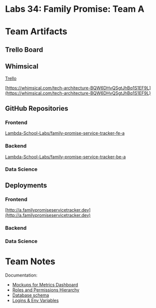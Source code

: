 # Labs 34: Family Promise: Team A

# Team Artifacts

## Trello Board

## Whimsical

[Trello](https://trello.com/b/Fp9ajeBX/family-promise-service-tracker-teama-labs34)

[https://whimsical.com/tech-architecture-BQW6DHvQSgtJhBq1S1EF9L](https://whimsical.com/tech-architecture-BQW6DHvQSgtJhBq1S1EF9L)

## GitHub Repositories

### Frontend

[Lambda-School-Labs/family-promise-service-tracker-fe-a](https://github.com/Lambda-School-Labs/family-promise-service-tracker-fe-a)

### Backend

[Lambda-School-Labs/family-promise-service-tracker-be-a](https://github.com/Lambda-School-Labs/family-promise-service-tracker-be-a)

### Data Science

[]()

## Deployments

### Frontend

[http://a.familypromiseservicetracker.dev](http://a.familypromiseservicetracker.dev)

### Backend

[](https://fp-service-tracker.herokuapp.com/)

### Data Science

[]()

# Team Notes

Documentation:

- [Mockups for Metrics Dashboard](https://docs.google.com/viewerng/viewer?url=https://trello-attachments.s3.amazonaws.com/608ff86b5d4d8131432f4c97/60a68d34c0d34a5bcb00026e/904d3987d031637d5b04d9c70f53086e/Metrics_Dashboard_-_Family_Promise.pdf)
- [Roles and Permissions Hierarchy](https://docs.google.com/viewerng/viewer?url=https://trello-attachments.s3.amazonaws.com/608ff86b5d4d8131432f4c97/609320047fbca90810575540/873d92d9d9f16e5f18ebed811f0e2856/FamilyPromise_-_Roles_Hierarchy.pdf)
- [Database schema](https://dbdesigner.page.link/6ESvUmkkx6p68aLy9)
- [Logins & Env Variables](https://docs.google.com/document/d/15e3shwxhAgMxuSQ13hDZgiX1VU9bUmsU5_a0O5R5wCA/edit?usp=sharing)
